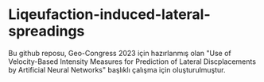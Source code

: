 # Liqeufaction-induced-lateral-spreadings

Bu github reposu, Geo-Congress 2023 için hazırlanmış olan "Use of Velocity-Based Intensity Measures for Prediction of Lateral Discplacements by Artificial Neural Networks" başlıklı çalışma için oluşturulmuştur. 
